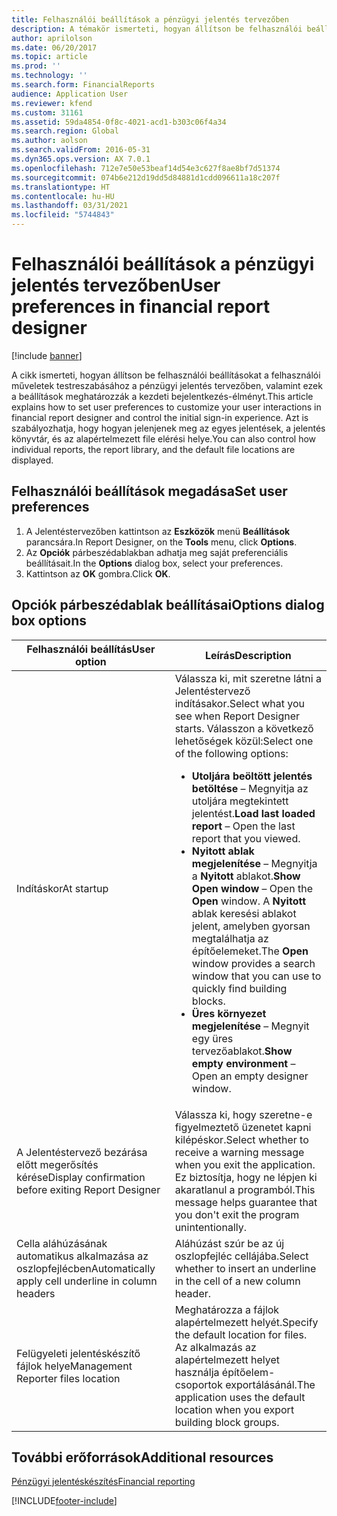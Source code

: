 ```yaml
---
title: Felhasználói beállítások a pénzügyi jelentés tervezőben
description: A témakör ismerteti, hogyan állítson be felhasználói beállításokat a felhasználói műveletek testreszabásához a pénzügyi jelentés tervezőben, valamint ezek a beállítások meghatározzák a kezdeti bejelentkezés-élményt.
author: aprilolson
ms.date: 06/20/2017
ms.topic: article
ms.prod: ''
ms.technology: ''
ms.search.form: FinancialReports
audience: Application User
ms.reviewer: kfend
ms.custom: 31161
ms.assetid: 59da4854-0f8c-4021-acd1-b303c06f4a34
ms.search.region: Global
ms.author: aolson
ms.search.validFrom: 2016-05-31
ms.dyn365.ops.version: AX 7.0.1
ms.openlocfilehash: 712e7e50e53beaf14d54e3c627f8ae8bf7d51374
ms.sourcegitcommit: 074b6e212d19dd5d84881d1cdd096611a18c207f
ms.translationtype: HT
ms.contentlocale: hu-HU
ms.lasthandoff: 03/31/2021
ms.locfileid: "5744843"
---
```

# <a name="user-preferences-in-financial-report-designer"></a><span data-ttu-id="37545-103">Felhasználói beállítások a pénzügyi jelentés tervezőben</span><span class="sxs-lookup"><span data-stu-id="37545-103">User preferences in financial report designer</span></span>

[!include [banner](../includes/banner.md)]

<span data-ttu-id="37545-104">A cikk ismerteti, hogyan állítson be felhasználói beállításokat a felhasználói műveletek testreszabásához a pénzügyi jelentés tervezőben, valamint ezek a beállítások meghatározzák a kezdeti bejelentkezés-élményt.</span><span class="sxs-lookup"><span data-stu-id="37545-104">This article explains how to set user preferences to customize your user interactions in financial report designer and control the initial sign-in experience.</span></span> <span data-ttu-id="37545-105">Azt is szabályozhatja, hogy hogyan jelenjenek meg az egyes jelentések, a jelentés könyvtár, és az alapértelmezett file elérési helye.</span><span class="sxs-lookup"><span data-stu-id="37545-105">You can also control how individual reports, the report library, and the default file locations are displayed.</span></span>

## <a name="set-user-preferences"></a><span data-ttu-id="37545-106">Felhasználói beállítások megadása</span><span class="sxs-lookup"><span data-stu-id="37545-106">Set user preferences</span></span>

1. <span data-ttu-id="37545-107">A Jelentéstervezőben kattintson az **Eszközök** menü **Beállítások** parancsára.</span><span class="sxs-lookup"><span data-stu-id="37545-107">In Report Designer, on the **Tools** menu, click **Options**.</span></span>
2. <span data-ttu-id="37545-108">Az **Opciók** párbeszédablakban adhatja meg saját preferenciális beállításait.</span><span class="sxs-lookup"><span data-stu-id="37545-108">In the **Options** dialog box, select your preferences.</span></span>
3. <span data-ttu-id="37545-109">Kattintson az **OK** gombra.</span><span class="sxs-lookup"><span data-stu-id="37545-109">Click **OK**.</span></span>

## <a name="options-dialog-box-options"></a><span data-ttu-id="37545-110">Opciók párbeszédablak beállításai</span><span class="sxs-lookup"><span data-stu-id="37545-110">Options dialog box options</span></span>
<table>
<thead>
<tr>
<th><span data-ttu-id="37545-111">Felhasználói beállítás</span><span class="sxs-lookup"><span data-stu-id="37545-111">User option</span></span></th>
<th><span data-ttu-id="37545-112">Leírás</span><span class="sxs-lookup"><span data-stu-id="37545-112">Description</span></span></th>
</tr>
</thead>
<tbody>
<tr>
<td><span data-ttu-id="37545-113">Indításkor</span><span class="sxs-lookup"><span data-stu-id="37545-113">At startup</span></span></td>
<td><span data-ttu-id="37545-114">Válassza ki, mit szeretne látni a Jelentéstervező indításakor.</span><span class="sxs-lookup"><span data-stu-id="37545-114">Select what you see when Report Designer starts.</span></span> <span data-ttu-id="37545-115">Válasszon a következő lehetőségek közül:</span><span class="sxs-lookup"><span data-stu-id="37545-115">Select one of the following options:</span></span>
<ul>
<li><span data-ttu-id="37545-116"><strong>Utoljára beöltött jelentés betöltése</strong> – Megnyitja az utoljára megtekintett jelentést.</span><span class="sxs-lookup"><span data-stu-id="37545-116"><strong>Load last loaded report</strong> – Open the last report that you viewed.</span></span></li>
<li><span data-ttu-id="37545-117"><strong>Nyitott ablak megjelenítése</strong> – Megnyitja a <strong>Nyitott</strong> ablakot.</span><span class="sxs-lookup"><span data-stu-id="37545-117"><strong>Show Open window</strong> – Open the <strong>Open</strong> window.</span></span> <span data-ttu-id="37545-118">A <strong>Nyitott</strong> ablak keresési ablakot jelent, amelyben gyorsan megtalálhatja az építőelemeket.</span><span class="sxs-lookup"><span data-stu-id="37545-118">The <strong>Open</strong> window provides a search window that you can use to quickly find building blocks.</span></span></li>
<li><span data-ttu-id="37545-119"><strong>Üres környezet megjelenítése</strong> – Megnyit egy üres tervezőablakot.</span><span class="sxs-lookup"><span data-stu-id="37545-119"><strong>Show empty environment</strong> – Open an empty designer window.</span></span></li>
</ul></td>
</tr>
<tr>
<td><span data-ttu-id="37545-120">A Jelentéstervező bezárása előtt megerősítés kérése</span><span class="sxs-lookup"><span data-stu-id="37545-120">Display confirmation before exiting Report Designer</span></span></td>
<td><span data-ttu-id="37545-121">Válassza ki, hogy szeretne-e figyelmeztető üzenetet kapni kilépéskor.</span><span class="sxs-lookup"><span data-stu-id="37545-121">Select whether to receive a warning message when you exit the application.</span></span> <span data-ttu-id="37545-122">Ez biztosítja, hogy ne lépjen ki akaratlanul a programból.</span><span class="sxs-lookup"><span data-stu-id="37545-122">This message helps guarantee that you don't exit the program unintentionally.</span></span></td>
</tr>
<tr>
<td><span data-ttu-id="37545-123">Cella aláhúzásának automatikus alkalmazása az oszlopfejlécben</span><span class="sxs-lookup"><span data-stu-id="37545-123">Automatically apply cell underline in column headers</span></span></td>
<td><span data-ttu-id="37545-124">Aláhúzást szúr be az új oszlopfejléc cellájába.</span><span class="sxs-lookup"><span data-stu-id="37545-124">Select whether to insert an underline in the cell of a new column header.</span></span></td>
</tr>
<tr>
<td><span data-ttu-id="37545-125">Felügyeleti jelentéskészítő fájlok helye</span><span class="sxs-lookup"><span data-stu-id="37545-125">Management Reporter files location</span></span></td>
<td><span data-ttu-id="37545-126">Meghatározza a fájlok alapértelmezett helyét.</span><span class="sxs-lookup"><span data-stu-id="37545-126">Specify the default location for files.</span></span> <span data-ttu-id="37545-127">Az alkalmazás az alapértelmezett helyet használja építőelem-csoportok exportálásánál.</span><span class="sxs-lookup"><span data-stu-id="37545-127">The application uses the default location when you export building block groups.</span></span></td>
</tr>
</tbody>
</table>

## <a name="additional-resources"></a><span data-ttu-id="37545-128">További erőforrások</span><span class="sxs-lookup"><span data-stu-id="37545-128">Additional resources</span></span>

[<span data-ttu-id="37545-129">Pénzügyi jelentéskészítés</span><span class="sxs-lookup"><span data-stu-id="37545-129">Financial reporting</span></span>](financial-reporting-intro.md)


[!INCLUDE[footer-include](../../../includes/footer-banner.md)]